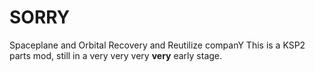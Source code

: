 # SORRY
 Spaceplane and Orbital Recovery and Reutilize companY
This is a KSP2 parts mod, still in a very very very **very** early stage.
